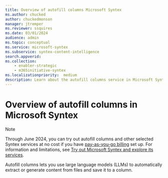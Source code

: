 ```yaml
---
title: Overview of autofill columns Microsoft Syntex
ms.author: chucked
author: chuckedmonson
manager: jtremper
ms.reviewer: ssquires
ms.date: 03/01/2024
audience: admin
ms.topic: conceptual
ms.service: microsoft-syntex
ms.subservice: syntex-content-intelligence
search.appverid: 
ms.collection: 
    - enabler-strategic
    - m365initiative-syntex
ms.localizationpriority:  medium
description: Learn about the autofill columns service in Microsoft Syntex.
---
```


# Overview of autofill columns in Microsoft Syntex

> [!NOTE]
> Through June 2024, you can try out autofill columns and other selected Syntex services at no cost if you have [pay-as-you-go billing](syntex-azure-billing.md) set up. For information and limitations, see [Try out Microsoft Syntex and explore its services](promo-syntex.md).

Autofill columns lets you use large language models (LLMs) to automatically extract or generate content from files and save it to a column.
